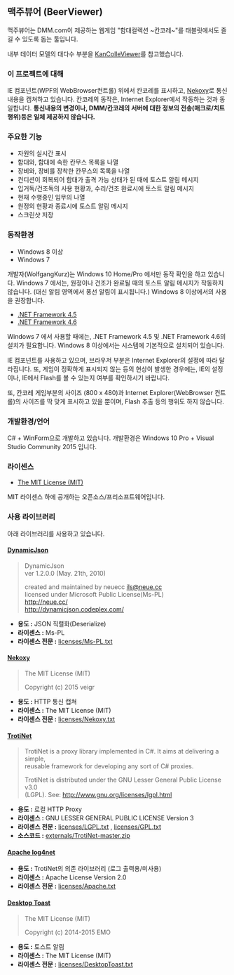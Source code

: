 맥주뷰어 (BeerViewer)
--

맥주뷰어는 DMM.com이 제공하는 웹게임 "함대컬렉션 ~칸코레~"를 태블릿에서도 즐길 수 있도록 돕는 툴입니다.

내부 데이터 모델의 대다수 부분을 [KanColleViewer](https://github.com/Grabacr07/KanColleViewer/)를 참고했습니다.




### 이 프로젝트에 대해

IE 컴포넌트(WPF의 WebBrowser컨트롤) 위에서 칸코레를 표시하고, [Nekoxy](https://github.com/veigr/Nekoxy)로 통신 내용을 캡쳐하고 있습니다.
칸코레의 동작은, Internet Explorer에서 작동하는 것과 동일합니다.
**통신내용의 변경이나, DMM/칸코레의 서버에 대한 정보의 전송(매크로/치트행위)등은 일체 제공하지 않습니다.**


### 주요한 기능

* 자원의 실시간 표시
* 함대와, 함대에 속한 칸무스 목록을 나열
* 장비와, 장비를 장착한 칸무스의 목록을 나열
* 컨디션이 회복되어 함대가 출격 가능 상태가 된 때에 토스트 알림 메시지
* 입거독/건조독의 사용 현황과, 수리/건조 완료시에 토스트 알림 메시지
* 현재 수행중인 임무의 나열
* 원정의 현황과 종료시에 토스트 알림 메시지
* 스크린샷 저장



### 동작환경

* Windows 8 이상
* Windows 7

개발자(WolfgangKurz)는 Windows 10 Home/Pro 에서만 동작 확인을 하고 있습니다.
Windows 7 에서는, 원정이나 건조가 완료될 때의 토스트 알림 메시지가 작동하지 않습니다. (대신 알림 영역에서 풍선 알림이 표시됩니다.) Windows 8 이상에서의 사용을 권장합니다.

* [.NET Framework 4.5](http://www.microsoft.com/ja-jp/download/details.aspx?id=30653)
* [.NET Framework 4.6](https://www.microsoft.com/ko-kr/download/details.aspx?id=48130)

Windows 7 에서 사용할 때에는, .NET Framework 4.5 및 .NET Framework 4.6의 설치가 필요합니다.
Windows 8 이상에서는 시스템에 기본적으로 설치되어 있습니다.

IE 컴포넌트를 사용하고 있으며, 브라우저 부분은 Internet Explorer의 설정에 따라 달라집니다. 또, 게임이 정확하게 표시되지 않는 등의 현상이 발생한 경우에는, IE의 설정이나, IE에서 Flash를 볼 수 있는지 여부를 확인하시기 바랍니다.

또, 칸코레 게임부분의 사이즈 (800 x 480)과 Internet Explorer(WebBrowser 컨트롤)의 사이즈를 딱 맞게 표시하고 있을 뿐이며, Flash 추출 등의 행위도 하지 않습니다.



### 개발환경/언어

C# + WinForm으로 개발하고 있습니다. 개발환경은 Windows 10 Pro + Visual Studio Community 2015 입니다.

### 라이센스

* [The MIT License (MIT)](LICENSE.txt)

MIT 라이센스 하에 공개하는 오픈소스/프리소프트웨어입니다.

### 사용 라이브러리

아래 라이브러리를 사용하고 있습니다.

#### [DynamicJson](http://dynamicjson.codeplex.com/)

> DynamicJson  
> ver 1.2.0.0 (May. 21th, 2010)
>
> created and maintained by neuecc <ils@neue.cc>  
> licensed under Microsoft Public License(Ms-PL)  
> http://neue.cc/  
> http://dynamicjson.codeplex.com/

* **용도 :** JSON 직렬화(Deserialize)
* **라이센스 :** Ms-PL
* **라이센스 전문 :** [licenses/Ms-PL.txt](licenses/Ms-PL.txt)

#### [Nekoxy](https://github.com/veigr/Nekoxy)

> The MIT License (MIT)
>
> Copyright (c) 2015 veigr

* **용도 :** HTTP 통신 캡쳐
* **라이센스 :** The MIT License (MIT)
* **라이센스 전문 :** [licenses/Nekoxy.txt](licenses/Nekoxy.txt)

#### [TrotiNet](https://github.com/krys-g/TrotiNet)

> TrotiNet is a proxy library implemented in C#. It aims at delivering a simple,  
> reusable framework for developing any sort of C# proxies.
>
> TrotiNet is distributed under the GNU Lesser General Public License v3.0  
> (LGPL). See: http://www.gnu.org/licenses/lgpl.html

* **용도 :** 로컬 HTTP Proxy
* **라이센스 :** GNU LESSER GENERAL PUBLIC LICENSE Version 3
* **라이센스 전문 :** [licenses/LGPL.txt](licenses/LGPL.txt) , [licenses/GPL.txt](licenses/GPL.txt)
* **소스코드 :** [externals/TrotiNet-master.zip](externals/TrotiNet-master.zip)

#### [Apache log4net](https://logging.apache.org/log4net/)

* **용도 :** TrotiNet의 의존 라이브러리 (로그 출력용/미사용)
* **라이센스 :** Apache License Version 2.0
* **라이센스 전문 :** [licenses/Apache.txt](licenses/Apache.txt)

#### [Desktop Toast](https://github.com/emoacht/DesktopToast)

> The MIT License (MIT)
>
> Copyright (c) 2014-2015 EMO

* **용도 :** 토스트 알림
* **라이센스 :** The MIT License (MIT)
* **라이센스 전문 :** [licenses/DesktopToast.txt](licenses/DesktopToast.txt)
